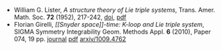 
* William G. Lister, _A structure theory of Lie triple systems_, Trans. Amer. Math. Soc. __72__ (1952), 217-242, [doi](http://dx,doi.org/10.1090/S0002-9947-1952-0045702-9), [pdf](http://www.ams.org/journals/tran/1952-072-02/S0002-9947-1952-0045702-9/S0002-9947-1952-0045702-9.pdf) 
* Florian Girelli, _[[Snyder space]]-time: K-loop and Lie triple system_, SIGMA Symmetry Integrability Geom. Methods Appl. __6__ (2010), Paper 074, 19 pp. [journal](http://www.emis.de/journals/SIGMA/2010/074) [pdf](http://www.emis.de/journals/SIGMA/2010/074/sigma10-074.pdf) [arxiv/1009.4762](http://arxiv.org/abs/1009.4762)